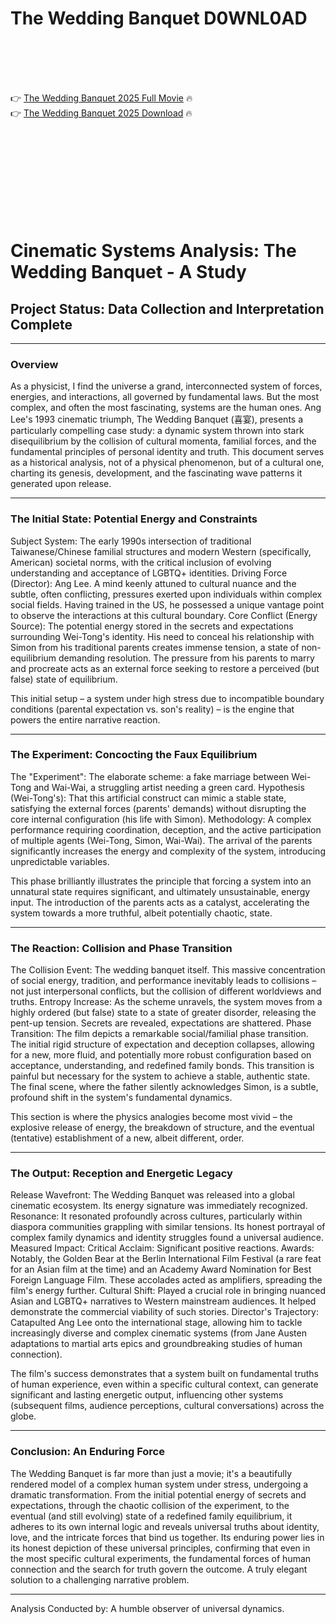 # The Wedding Banquet D0WNL0AD

<br><br><br><br>


👉 <a href="https://Patrick-adnatactrop1982.github.io/iawuretanp/">The Wedding Banquet 2025 Full Movie</a> 🔥
<br>
👉 <a href="https://Patrick-adnatactrop1982.github.io/iawuretanp/">The Wedding Banquet 2025 Download</a> 🔥


<br><br><br><br><br><br><br><br>



# Cinematic Systems Analysis: The Wedding Banquet - A Study

## Project Status: Data Collection and Interpretation Complete

---

### Overview

As a physicist, I find the universe a grand, interconnected system of forces, energies, and interactions, all governed by fundamental laws. But the most complex, and often the most fascinating, systems are the human ones. Ang Lee's 1993 cinematic triumph, The Wedding Banquet (喜宴), presents a particularly compelling case study: a dynamic system thrown into stark disequilibrium by the collision of cultural momenta, familial forces, and the fundamental principles of personal identity and truth. This document serves as a historical analysis, not of a physical phenomenon, but of a cultural one, charting its genesis, development, and the fascinating wave patterns it generated upon release.

---

### The Initial State: Potential Energy and Constraints

   Subject System: The early 1990s intersection of traditional Taiwanese/Chinese familial structures and modern Western (specifically, American) societal norms, with the critical inclusion of evolving understanding and acceptance of LGBTQ+ identities.
   Driving Force (Director): Ang Lee. A mind keenly attuned to cultural nuance and the subtle, often conflicting, pressures exerted upon individuals within complex social fields. Having trained in the US, he possessed a unique vantage point to observe the interactions at this cultural boundary.
   Core Conflict (Energy Source): The potential energy stored in the secrets and expectations surrounding Wei-Tong's identity. His need to conceal his relationship with Simon from his traditional parents creates immense tension, a state of non-equilibrium demanding resolution. The pressure from his parents to marry and procreate acts as an external force seeking to restore a perceived (but false) state of equilibrium.

This initial setup – a system under high stress due to incompatible boundary conditions (parental expectation vs. son's reality) – is the engine that powers the entire narrative reaction.

---

### The Experiment: Concocting the Faux Equilibrium

   The "Experiment": The elaborate scheme: a fake marriage between Wei-Tong and Wai-Wai, a struggling artist needing a green card.
   Hypothesis (Wei-Tong's): That this artificial construct can mimic a stable state, satisfying the external forces (parents' demands) without disrupting the core internal configuration (his life with Simon).
   Methodology: A complex performance requiring coordination, deception, and the active participation of multiple agents (Wei-Tong, Simon, Wai-Wai). The arrival of the parents significantly increases the energy and complexity of the system, introducing unpredictable variables.

This phase brilliantly illustrates the principle that forcing a system into an unnatural state requires significant, and ultimately unsustainable, energy input. The introduction of the parents acts as a catalyst, accelerating the system towards a more truthful, albeit potentially chaotic, state.

---

### The Reaction: Collision and Phase Transition

   The Collision Event: The wedding banquet itself. This massive concentration of social energy, tradition, and performance inevitably leads to collisions – not just interpersonal conflicts, but the collision of different worldviews and truths.
   Entropy Increase: As the scheme unravels, the system moves from a highly ordered (but false) state to a state of greater disorder, releasing the pent-up tension. Secrets are revealed, expectations are shattered.
   Phase Transition: The film depicts a remarkable social/familial phase transition. The initial rigid structure of expectation and deception collapses, allowing for a new, more fluid, and potentially more robust configuration based on acceptance, understanding, and redefined family bonds. This transition is painful but necessary for the system to achieve a stable, authentic state. The final scene, where the father silently acknowledges Simon, is a subtle, profound shift in the system's fundamental dynamics.

This section is where the physics analogies become most vivid – the explosive release of energy, the breakdown of structure, and the eventual (tentative) establishment of a new, albeit different, order.

---

### The Output: Reception and Energetic Legacy

   Release Wavefront: The Wedding Banquet was released into a global cinematic ecosystem. Its energy signature was immediately recognized.
   Resonance: It resonated profoundly across cultures, particularly within diaspora communities grappling with similar tensions. Its honest portrayal of complex family dynamics and identity struggles found a universal audience.
   Measured Impact:
       Critical Acclaim: Significant positive reactions.
       Awards: Notably, the Golden Bear at the Berlin International Film Festival (a rare feat for an Asian film at the time) and an Academy Award Nomination for Best Foreign Language Film. These accolades acted as amplifiers, spreading the film's energy further.
       Cultural Shift: Played a crucial role in bringing nuanced Asian and LGBTQ+ narratives to Western mainstream audiences. It helped demonstrate the commercial viability of such stories.
       Director's Trajectory: Catapulted Ang Lee onto the international stage, allowing him to tackle increasingly diverse and complex cinematic systems (from Jane Austen adaptations to martial arts epics and groundbreaking studies of human connection).

The film's success demonstrates that a system built on fundamental truths of human experience, even within a specific cultural context, can generate significant and lasting energetic output, influencing other systems (subsequent films, audience perceptions, cultural conversations) across the globe.

---

### Conclusion: An Enduring Force

The Wedding Banquet is far more than just a movie; it's a beautifully rendered model of a complex human system under stress, undergoing a dramatic transformation. From the initial potential energy of secrets and expectations, through the chaotic collision of the experiment, to the eventual (and still evolving) state of a redefined family equilibrium, it adheres to its own internal logic and reveals universal truths about identity, love, and the intricate forces that bind us together. Its enduring power lies in its honest depiction of these universal principles, confirming that even in the most specific cultural experiments, the fundamental forces of human connection and the search for truth govern the outcome. A truly elegant solution to a challenging narrative problem.

---

Analysis Conducted by: A humble observer of universal dynamics.



